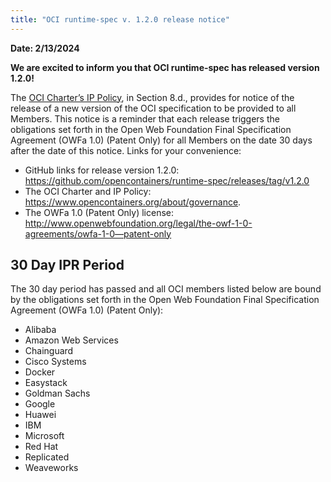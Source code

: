 ```yaml
---
title: "OCI runtime-spec v. 1.2.0 release notice"
---
```


**Date: 2/13/2024**

**We are excited to inform you that OCI runtime-spec has released version 1.2.0!**

The [OCI Charter’s IP Policy](https://www.opencontainers.org/about/governance), in Section 8.d., provides for notice of the release of a new version of the OCI specification to be provided to all Members. This notice is a reminder that each release triggers the obligations set forth in the Open Web Foundation Final Specification Agreement (OWFa 1.0) (Patent Only) for all Members on the date 30 days after the date of this notice. Links for your convenience:

- GitHub links for release version 1.2.0: https://github.com/opencontainers/runtime-spec/releases/tag/v1.2.0
- The OCI Charter and IP Policy: https://www.opencontainers.org/about/governance.
- The OWFa 1.0 (Patent Only) license: http://www.openwebfoundation.org/legal/the-owf-1-0-agreements/owfa-1-0—patent-only

## 30 Day IPR Period

The 30 day period has passed and all OCI members listed below are bound by the obligations set forth in the Open Web Foundation Final Specification Agreement (OWFa 1.0) (Patent Only):

- Alibaba
- Amazon Web Services
- Chainguard
- Cisco Systems
- Docker
- Easystack
- Goldman Sachs
- Google
- Huawei
- IBM
- Microsoft
- Red Hat
- Replicated
- Weaveworks
